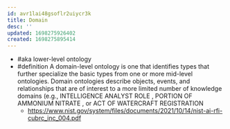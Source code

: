 ```yaml
---
id: avr1lai48gsoflr2uiycr3k
title: Domain
desc: ''
updated: 1698275926402
created: 1698275895414
---
```


- #aka lower-level ontology
- #definition A domain-level ontology is one that identifies types that further specialize the basic types from one or more mid-level ontologies. Domain ontologies describe objects, events, and relationships that are of interest to a more limited number of knowledge domains (e.g., INTELLIGENCE ANALYST ROLE , PORTION OF AMMONIUM NITRATE , or ACT OF WATERCRAFT REGISTRATION 
  - https://www.nist.gov/system/files/documents/2021/10/14/nist-ai-rfi-cubrc_inc_004.pdf